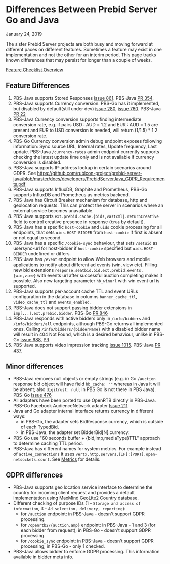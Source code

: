 # Differences Between Prebid Server Go and Java

January 24, 2019

The sister Prebid Server projects are both busy and moving forward at different paces on different features. Sometimes a feature may exist in one implementation
and not the other for an interim period. This page tracks known differences that may persist for longer than a couple of weeks.

[Feature Checklist Overview](pbs-java-and-go-features-review.md)

## Feature Differences

1) PBS-Java supports Stored Responses [issue 861](https://github.com/prebid/prebid-server/issues/861). PBS-Java [PR 354](https://github.com/rubicon-project/prebid-server-java/pull/354).
1) PBS-Java supports Currency conversion. PBS-Go has it implemented, but disabled by default(still under dev) [issue 280](https://github.com/prebid/prebid-server/issues/280), [issue 760](https://github.com/prebid/prebid-server/pull/760). PBS-Java [PR 22](https://github.com/rubicon-project/prebid-server-java/pull/22)
1) PBS-Java Currency conversion supports finding intermediate conversion rate, e.g. if pairs USD : AUD = 1.2 and EUR : AUD = 1.5 are present and EUR to USD conversion is needed, will return (1/1.5) * 1.2 conversion rate.
1) PBS-Go Currency conversion admin debug endpoint exposes following information: Sync source URL, Internal rates, Update frequency, Last update. PBS-Java `/currency-rates` admin endpoint currently supports checking the latest update time only and is not available if currency conversion is disabled.
1) PBS-Java supports IP-address lookup in certain scenarios around GDPR. See https://github.com/rubicon-project/prebid-server-java/blob/master/docs/developers/PrebidServerJava_GDPR_Requirements.pdf
1) PBS-Java supports InfluxDB, Graphite and Prometheus, PBS-Go supports InfluxDB and Prometheus as metrics backend.
1) PBS-Java has Circuit Breaker mechanism for database, http and geolocation requests. This can protect the server in scenarios where an external service becomes unavailable.
1) PBS-Java supports `ext.prebid.cache.{bids,vastxml}.returnCreative` field to control creative presence in response (`true` by default).
1) PBS-Java has a specific `host-cookie` and `uids` cookie processing for all endpoints, that sets `uids.HOST-BIDDER` from `host-cookie` if first is absent or not equal to second.
1) PBS-Java has a specific `/cookie-sync` behaviour, that sets `/setuid` as usersync-url for host-bidder if `host-cookie` specified but `uids.HOST-BIDDER` undefined or differs.
1) PBS-Java has `/event` endpoint to allow Web browsers and mobile applications to notify about different ad events (win, view etc). Filling new bid extensions `response.seatbid.bid.ext.prebid.events.{win,view}` with events url after successful auction completing makes it possible. Also new targeting parameter `hb_winurl` with win event url is supported.
1) PBS-Java supports per-account cache TTL and event URLs configuration in the database in columns `banner_cache_ttl`, `video_cache_ttl` and `events_enabled`.
1) PBS-Java does not support passing bidder extensions in `imp[...].ext.prebid.bidder`. PBS-Go [PR 846](https://github.com/prebid/prebid-server/pull/846)
1) PBS-Java responds with active bidders only in `/info/bidders` and `/info/bidders/all` endpoints, although PBS-Go returns all implemented ones. Calling `/info/bidders/{bidderName}` with a disabled bidder name will result in 404 Not Found, which is a desired behaviour, unlike in PBS-Go [issue 988](https://github.com/prebid/prebid-server/issues/988), [PR](https://github.com/prebid/prebid-server/pull/989).
1) PBS-Java supports video impression tracking [issue 1015](https://github.com/prebid/prebid-server/issues/1015). PBS-Java [PR 437](https://github.com/rubicon-project/prebid-server-java/pull/437). 

## Minor differences

- PBS-Java removes null objects or empty strings (e.g. in Go `/auction` response bid object will have field `hb_cache: ""` whereas in Java it will be absent; also `digitrust: null` in PBS Go is not there in PBS Java). PBS-Go [Issue 476](https://github.com/prebid/prebid-server/issues/476)
- All adapters have been ported to use OpenRTB directly in PBS-Java. PBS-Go Facebook AudienceNetwork adapter [Issue 211](https://github.com/prebid/prebid-server/issues/211)
- Java and Go adapter internal interface returns currency in different ways:
  - in PBS-Go, the adapter sets BidResponse.currency, which is outside of each TypedBid.
  - in PBS-Java, the adapter set BidderBid[N].currency.
- PBS-Go use "60 seconds buffer + {bid,imp,mediaType}TTL" approach to determine caching TTL period.
- PBS-Java has different names for system metrics. For example instead of `active_connections` it uses `vertx.http.servers.[IP]:[PORT].open-netsockets.count`. See [Metrics](metrics.md) for details.

## GDPR differences
- PBS-Java supports geo location service interface to determine the country for incoming client request and provides a default implementation using MaxMind GeoLite2 Country database.
- Different checking of purpose IDs (1 - `Storage and access of information`, 3 - `Ad selection, delivery, reporting`):
  - for `/auction` endpoint: in PBS-Java - doesn't support GDPR processing.
  - for `/openrtb2/{auction,amp}` endpoint: in PBS-Java - 1 and 3 (for each bidder from request); in PBS-Go - doesn't support GDPR processing.
  - for `/cookie_sync` endpoint: in PBS-Java - doesn't support GDPR processing; in PBS-Go - only 1 checked.
- PBS-Java allows bidder to enforce GDPR processing. This information available in bidder meta info.

